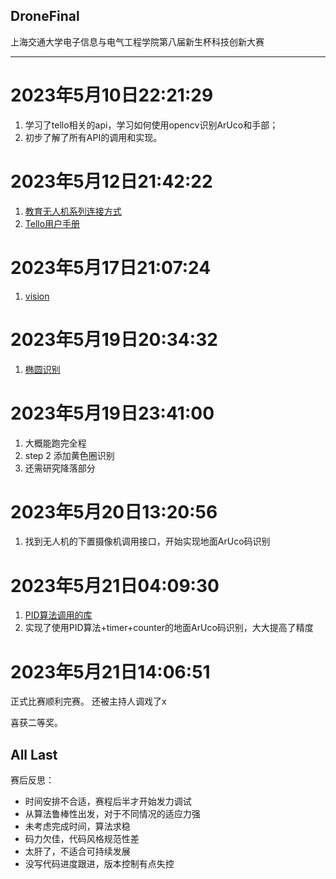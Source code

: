 DroneFinal
---

上海交通大学电子信息与电气工程学院第八届新生杯科技创新大赛

---

# 2023年5月10日22:21:29

1. 学习了tello相关的api，学习如何使用opencv识别ArUco和手部；
2. 初步了解了所有API的调用和实现。

# 2023年5月12日21:42:22

1. [教育无人机系列连接方式](https://robomaster-dev.readthedocs.io/zh_CN/latest/python_sdk/connection.html#telloconn)
2. [Tello用户手册](https://manuals.plus/zh-CN/%E7%91%9E%E6%B3%BD%E7%A7%91%E6%8A%80/%E7%89%B9%E4%B9%90%E9%A3%9E%E6%9C%BA%E6%89%8B%E5%86%8C#aircraft_diagram)

# 2023年5月17日21:07:24
1. [vision](https://robomaster-dev.readthedocs.io/zh_CN/latest/python_sdk/robomaster.html#module-robomaster.vision)

# 2023年5月19日20:34:32
1. [椭圆识别](https://blog.csdn.net/qq_33950926/article/details/111409635)

# 2023年5月19日23:41:00
1. 大概能跑完全程
2. step 2 添加黄色圈识别
3. 还需研究降落部分

# 2023年5月20日13:20:56
1. 找到无人机的下置摄像机调用接口，开始实现地面ArUco码识别

# 2023年5月21日04:09:30
1. [PID算法调用的库](https://github.com/m-lundberg/simple-pid)
2. 实现了使用PID算法+timer+counter的地面ArUco码识别，大大提高了精度

# 2023年5月21日14:06:51
正式比赛顺利完赛。
还被主持人调戏了x


喜获二等奖。


All Last
---

赛后反思：
- 时间安排不合适，赛程后半才开始发力调试
- 从算法鲁棒性出发，对于不同情况的适应力强
- 未考虑完成时间，算法求稳
- 码力欠佳，代码风格规范性差
- 太肝了，不适合可持续发展
- 没写代码进度跟进，版本控制有点失控
